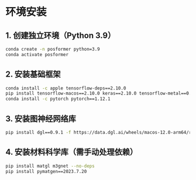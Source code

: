 # 环境安装

## 1. 创建独立环境（Python 3.9）

```bash
conda create -n posformer python=3.9
conda activate posformer
```

## 2. 安装基础框架

```bash
conda install -c apple tensorflow-deps==2.10.0
pip install tensorflow-macos==2.10.0 keras==2.10.0 tensorflow-metal==0.6.0
conda install -c pytorch pytorch==1.12.1
```

## 3. 安装图神经网络库

```bash
pip install dgl==0.9.1 -f https://data.dgl.ai/wheels/macos-12.0-arm64/repo.html
```

## 4. 安装材料科学库（需手动处理依赖）

```bash
pip install matgl m3gnet --no-deps
pip install pymatgen==2023.7.20
```